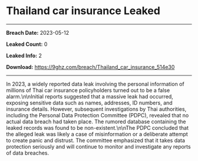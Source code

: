 # Thailand car insurance Leaked

------------
**Breach Date:** 2023-05-12

**Leaked Count:** 0

**Leaked Info:** 2

**Download:** https://9ghz.com/breach/Thailand_car_insurance_514e30

------------
In 2023, a widely reported data leak involving the personal information of millions of Thai car insurance policyholders turned out to be a false alarm.\n\nInitial reports suggested that a massive leak had occurred, exposing sensitive data such as names, addresses, ID numbers, and insurance details. However, subsequent investigations by Thai authorities, including the Personal Data Protection Committee (PDPC), revealed that no actual data breach had taken place. The rumored database containing the leaked records was found to be non-existent.\n\nThe PDPC concluded that the alleged leak was likely a case of misinformation or a deliberate attempt to create panic and distrust. The committee emphasized that it takes data protection seriously and will continue to monitor and investigate any reports of data breaches.
